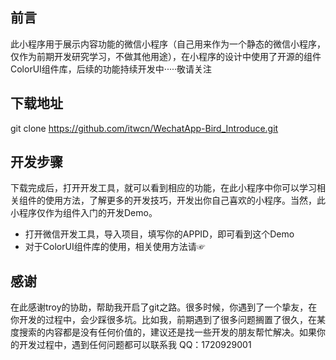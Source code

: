 ## 前言
此小程序用于展示内容功能的微信小程序（自己用来作为一个静态的微信小程序，仅作为前期开发研究学习，不做其他用途），在小程序的设计中使用了开源的组件ColorUI组件库，后续的功能持续开发中·····敬请关注
## 下载地址
git clone https://github.com/itwcn/WechatApp-Bird_Introduce.git

## 开发步骤
下载完成后，打开开发工具，就可以看到相应的功能，在此小程序中你可以学习相关组件的使用方法，了解更多的开发技巧，开发出你自己喜欢的小程序。当然，此小程序仅作为组件入门的开发Demo。
- 打开微信开发工具，导入项目，填写你的APPID，即可看到这个Demo
- 对于ColorUI组件库的使用，相关使用方法请☞ [](https://github.com/weilanwl/ColorUI)


## 感谢
在此感谢troy的协助，帮助我开启了git之路。很多时候，你遇到了一个挚友，在你开发的过程中，会少踩很多坑。比如我，前期遇到了很多问题搁置了很久，在某度搜索的内容都是没有任何价值的，建议还是找一些开发的朋友帮忙解决。如果你的开发过程中，遇到任何问题都可以联系我
QQ：1720929001
